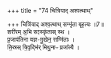 +++
title = "74 चित्रियाद् अश्वत्थाथ्"

+++
चित्रि॑याद् अश्व॒त्थाथ् सम्भृ॑ता बृह॒त्यः ॥7॥  
शरी॑रम् अ॒भि सꣵस्कृ॑तास् स्थ ।  
प्र॒जाप॑तिना यज्ञ-मु॒खेन॒ सम्मि॑ताः ।  
ति॒स्रस् त्रि॒वृद्भि॑र् मिथु॒नाᳶ प्रजा᳚त्यै ।